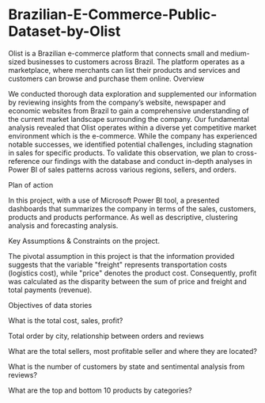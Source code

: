 # Brazilian-E-Commerce-Public-Dataset-by-Olist
Olist is a Brazilian e-commerce platform that connects small and medium-sized businesses to customers across Brazil. The platform operates as a marketplace, where merchants can list their products and services and customers can browse and purchase them online.
Overview 

We conducted thorough data exploration and supplemented our information by reviewing insights from the company’s website, newspaper and economic websites from Brazil to gain a comprehensive understanding of the current market landscape surrounding the company. Our fundamental analysis revealed that Olist operates within a diverse yet competitive market environment which is the e-commerce. While the company has experienced notable successes, we identified potential challenges, including stagnation in sales for specific products. To validate this observation, we plan to cross-reference our findings with the database and conduct in-depth analyses in Power BI of sales patterns across various regions, sellers, and orders. 

Plan of action 

In this project, with a use of Microsoft Power BI tool, a presented dashboards that summarizes the company in terms of the sales, customers, products and products performance. As well as descriptive, clustering analysis and forecasting analysis. 

Key Assumptions & Constraints on the project.  

The pivotal assumption in this project is that the information provided suggests that the variable "freight" represents transportation costs (logistics cost), while "price" denotes the product cost. Consequently, profit was calculated as the disparity between the sum of price and freight and total payments (revenue). 


Objectives of data stories 

What is the total cost, sales, profit?

Total order by city, relationship between orders and reviews 

What are the total sellers, most profitable seller and where they are located? 

What is the number of customers by state and sentimental analysis from reviews? 

What are the top and bottom 10 products by categories? 





